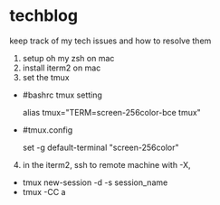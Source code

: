 # techblog
keep track of my tech issues and how to resolve them

1. setup oh my zsh on mac
2. install iterm2 on mac
3. set the tmux
  - #bashrc tmux setting
      
      alias tmux="TERM=screen-256color-bce tmux"
  - #tmux.config
      
      set -g default-terminal "screen-256color"
4. in the iterm2, ssh to remote machine with -X, 
  - tmux new-session -d -s session_name
  - tmux -CC a



